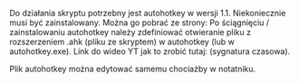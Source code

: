 Do działania skryptu potrzebny jest autohotkey w wersji 1.1. Niekoniecznie musi być zainstalowany. Można go pobrać ze strony:
Po ściągnięciu / zainstalowaniu autohotkey należy zdefiniować otwieranie pliku z rozszerzeniem .ahk (pliku ze skryptem) w autohotkey (lub w autohotkey.exe). 
Link do wideo YT jak to zrobić tutaj: (sygnatura czasowa). 

Plik autohotkey można edytować samemu chociażby w notatniku.
